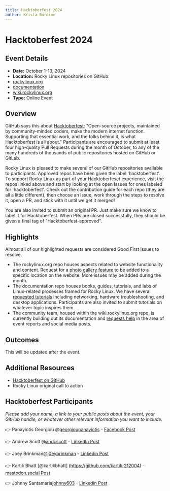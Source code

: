 ```yaml
---
title: Hacktoberfest 2024
author: Krista Burdine
---
```

# Hacktoberfest 2024

## Event Details
- **Date:** October 1-13, 2024
- **Location:** Rocky Linux repositories on GitHub:
- [rockylinux.org](https://github.com/rocky-linux/rockylinux.org)
- [documentation](https://github.com/rocky-linux/documentation)
- [wiki.rockylinux.org](https://github.com/rocky-linux/wiki.rockylinux.org)
- **Type:** Online Event

## Overview
GitHub says this about [Hacktoberfest](https://hacktoberfest.com/): "Open-source projects, maintained by community-minded coders, make the modern internet function. Supporting that essential work, and the folks behind it, is what Hacktoberfest is all about." Participants are encouraged to submit at least four high-quality Pull Requests during the month of October, to any of the many hundreds of thousands of public repositories hosted on GitHub or GitLab.

Rocky Linux is pleased to make several of our GitHub repositories available to participants. Approved repos have been given the label 'hacktoberfest'. To support Rocky Linux as part of your Hacktoberfeset experience, visit the repos linked above and start by looking at the open Issues for ones labeled for 'hacktoberfest'. Check out the contribution guide for each repo (they are all a little different), then choose an Issue, work through the steps to resolve it, open a PR, and stick with it until we get it merged!

You are also invited to submit an original PR. Just make sure we know to label it for Hacktoberfest. When PRs are closed successfully, they should be given a final tag of "Hacktoberfest-approved".

## Highlights
Almost all of our highlighted requests are considered Good First Issues to resolve.
- The rockylinux.org repo houses aspects related to website functionality and content. Request for a [photo gallery feature](https://github.com/rocky-linux/rockylinux.org/issues/88) to be added to a specific location on the website. More issues may be added during the month.
- The documentation repo houses books, guides, tutorials, and labs of Linux-related processes framed for Rocky Linux. We have several [requested tutorials](https://github.com/rocky-linux/documentation/issues) including networking, hardware troubleshooting, and desktop applications. Participants are also invited to submit tutorials on whatever topic inspires them.
- The community team, housed within the wiki.rockylinux.org repo, is currently building out its documentation and [requests help](https://github.com/rocky-linux/wiki.rockylinux.org/issues) in the area of event reports and social media posts.

## Outcomes
This will be updated after the event.

## Additional Resources
- [Hacktoberfest on GitHub](https://hacktoberfest.com/)
- Rocky Linux original call to action

## Hacktoberfest Participants
*Please add your name, a link to your public posts about the event, your GitHub handle, or whatever other relevant information you want to include.*

👉 Panayiotis Georgiou [@georgioupanayiotis](https://github.com/georgioupanayiotis) - [Facebook Post](https://www.facebook.com/panayiotisgeorgiou.net/posts/pfbid0KdrYwEcgFZgwoQpxMh4wmdNtg3PF6PK3jezynnrmgtyCV5tcvVJecVpPtFKcwVZxl)

👉 Andrew Scott [@andcscott](https://github.com/andcscott) - [LinkedIn Post](https://www.linkedin.com/posts/andcscott_hacktoberfest-rockycommunity-activity-7250528102840197120-VsTR?utm_source=share&utm_medium=member_desktop)

👉 Joey Brinkman[@j0eybrinkman](https://github.com/j0eybrinkman) - [Linkedin Post](https://www.linkedin.com/posts/activity-7249133914332499968-CboE?utm_source=share&utm_medium=member_desktop)

👉 Kartik Bhatt [@kartikbhatt] (https://github.com/kartik-212004) - [mastodon.social Post](https://mastodon.social/@kartikbhatt/113388876467520972)

👉 Johnny Santamaria[johnny603](https://github.com/johnny603) - [Linkedin Post](https://www.linkedin.com/posts/johnnyds_i-got-the-hacktoberfest-2024-registered-activity-7250296534712385536-t9u9?utm_source=share&utm_medium=member_desktop)
